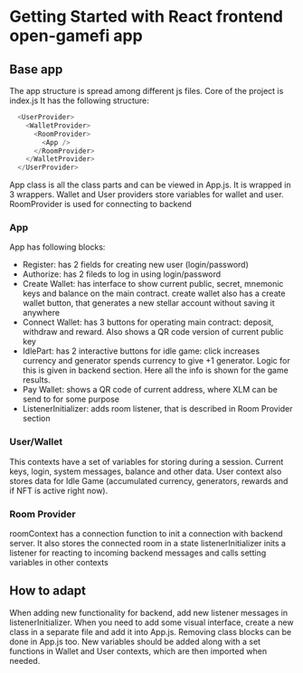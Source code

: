 # Getting Started with React frontend open-gamefi app

## Base app

The app structure is spread among different js files. Core of the project is index.js
It has the following structure:

```js
  <UserProvider>
    <WalletProvider>
      <RoomProvider>
        <App />
      </RoomProvider>
    </WalletProvider>
  </UserProvider>
```

App class is all the class parts and can be viewed in App.js. It is wrapped in 3 wrappers.
Wallet and User providers store variables for wallet and user. RoomProvider is used for
connecting to backend

### App

App has following blocks:

- Register: has 2 fields for creating new user (login/password)
- Authorize: has 2 fileds to log in using login/password
- Create Wallet: has interface to show current public, secret, mnemonic keys and balance on the main contract.
create wallet also has a create wallet button, that generates a new stellar account without saving it anywhere
- Connect Wallet: has 3 buttons for operating main contract: deposit, withdraw and reward. Also shows a QR code version of current public key
- IdlePart: has 2 interactive buttons for idle game: click increases currency and generator spends currency to give +1 generator. Logic for this
is given in backend section. Here all the info is shown for the game results.
- Pay Wallet: shows a QR code of current address, where XLM can be send to for some purpose
- ListenerInitializer: adds room listener, that is described in Room Provider section

### User/Wallet

This contexts have a set of variables for storing during a session. Current keys, login, system messages, balance and other data.
User context also stores data for Idle Game (accumulated currency, generators, rewards and if NFT is active right now).

### Room Provider

roomContext has a connection function to init a connection with backend server. It also stores the connected room in a state
listenerInitializer inits a listener for reacting to incoming backend messages and calls setting variables in other contexts

## How to adapt

When adding new functionality for backend, add new listener messages in listenerInitializer. When you need to add some visual interface,
create a new class in a separate file and add it into App.js. Removing class blocks can be done in App.js too. New variables should
be added along with a set functions in Wallet and User contexts, which are then imported when needed.